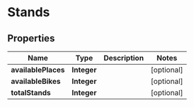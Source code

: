 
# Stands

## Properties
Name | Type | Description | Notes
------------ | ------------- | ------------- | -------------
**availablePlaces** | **Integer** |  |  [optional]
**availableBikes** | **Integer** |  |  [optional]
**totalStands** | **Integer** |  |  [optional]




